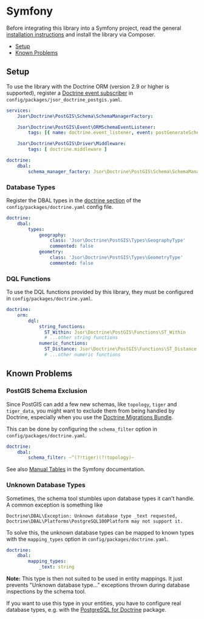 Symfony
==

Before integrating this library into a Symfony project, read the general 
[installation instructions](../README.md#installation) and install the library
via Composer.

* [Setup](#setup)
* [Known Problems](#known-problems)

Setup
--

To use the library with the Doctrine ORM (version 2.9 or higher is supported),
register a [Doctrine event subscriber](https://symfony.com/doc/current/doctrine/event_listeners_subscribers.html)
in `config/packages/jsor_doctrine_postgis.yaml`.

```yaml
services:
    Jsor\Doctrine\PostGIS\Schema\SchemaManagerFactory:

    Jsor\Doctrine\PostGIS\Event\ORMSchemaEventListener:
        tags: [{ name: doctrine.event_listener, event: postGenerateSchemaTable, connection: default }]

    Jsor\Doctrine\PostGIS\Driver\Middleware:
        tags: [ doctrine.middleware ]

doctrine:
    dbal:
        schema_manager_factory: Jsor\Doctrine\PostGIS\Schema\SchemaManagerFactory
```

### Database Types

Register the DBAL types in the
[doctrine section](https://symfony.com/doc/current/reference/configuration/doctrine.html)
of the `config/packages/doctrine.yaml` config file.

```yaml
doctrine:
    dbal:
        types:
            geography:
                class: 'Jsor\Doctrine\PostGIS\Types\GeographyType'
                commented: false
            geometry:
                class: 'Jsor\Doctrine\PostGIS\Types\GeometryType'
                commented: false
```

### DQL Functions

To use the DQL functions provided by this library, they must be configured in
`config/packages/doctrine.yaml`.

```yaml
doctrine:
    orm:
        dql:
            string_functions:
              ST_Within: Jsor\Doctrine\PostGIS\Functions\ST_Within
              # ...other string functions
            numeric_functions:
              ST_Distance: Jsor\Doctrine\PostGIS\Functions\ST_Distance
              # ...other numeric functions
```

Known Problems
--

### PostGIS Schema Exclusion

Since PostGIS can add a few new schemas, like `topology`, `tiger` and
`tiger_data`, you might want to exclude them from being handled by Doctrine,
especially when you use the [Doctrine Migrations Bundle](https://www.doctrine-project.org/projects/doctrine-migrations-bundle.html).

This can be done by configuring the `schema_filter` option in
`config/packages/doctrine.yaml`.

```yaml
doctrine:
    dbal:
        schema_filter: ~^(?!tiger)(?!topology)~
```

See also [Manual Tables](https://symfony.com/doc/current/bundles/DoctrineMigrationsBundle/index.html#manual-tables)
in the Symfony documentation.

### Unknown Database Types

Sometimes, the schema tool stumbles upon database types it can't handle.
A common exception is something like

```
Doctrine\DBAL\Exception: Unknown database type _text requested, Doctrine\DBAL\Platforms\PostgreSQL100Platform may not support it.
```

To solve this, the unknown database types can be mapped to known types with the
`mapping_types` option in `config/packages/doctrine.yaml`.

```yaml
doctrine:
    dbal:
        mapping_types:
            _text: string
```

**Note:** This type is then not suited to be used in entity mappings.
It just prevents "Unknown database type..." exceptions thrown during database
inspections by the schema tool.

If you want to use this type in your entities, you have to configure real
database types, e.g. with the [PostgreSQL for Doctrine](https://github.com/martin-georgiev/postgresql-for-doctrine)
package.
